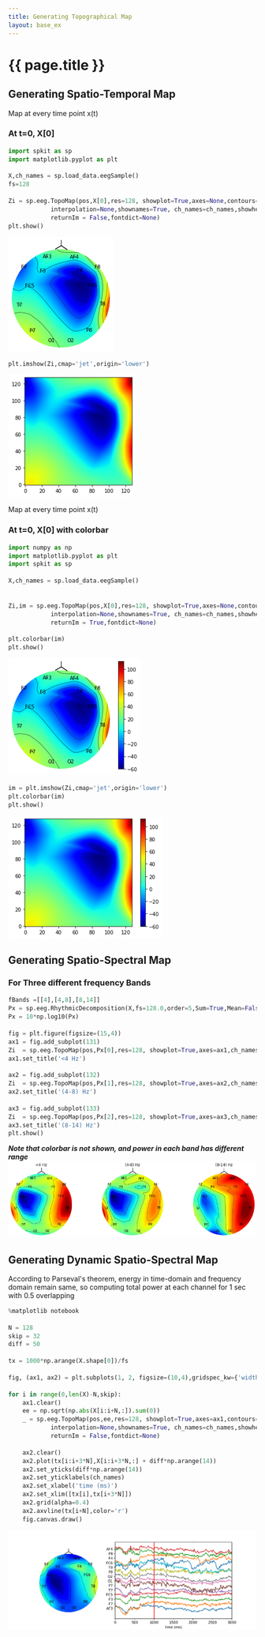 ```yaml
---
title: Generating Topographical Map
layout: base_ex
---
```


# {{ page.title }}


## Generating Spatio-Temporal Map

Map at every time point x(t)

### At t=0, X[0]

```python
import spkit as sp
import matplotlib.pyplot as plt

X,ch_names = sp.load_data.eegSample()
fs=128

Zi = sp.eeg.TopoMap(pos,X[0],res=128, showplot=True,axes=None,contours=True,showsensors=True,
            interpolation=None,shownames=True, ch_names=ch_names,showhead=True,vmin=None,vmax=None,
            returnIm = False,fontdict=None)
plt.show()    
```    

<img src = "figures/eeg_topo_1.png" >

```python
plt.imshow(Zi,cmap='jet',origin='lower')

```
<img src = "figures/eeg_topo_sqr_1.png" >


Map at every time point x(t)

### At t=0, X[0] with colorbar

```python
import numpy as np
import matplotlib.pyplot as plt
import spkit as sp

X,ch_names = sp.load_data.eegSample()


Zi,im = sp.eeg.TopoMap(pos,X[0],res=128, showplot=True,axes=None,contours=True,showsensors=True,
            interpolation=None,shownames=True, ch_names=ch_names,showhead=True,vmin=None,vmax=None,
            returnIm = True,fontdict=None)

plt.colorbar(im)
plt.show()    
```    

<img src = "figures/eeg_topo_2.png" >

```python
im = plt.imshow(Zi,cmap='jet',origin='lower')
plt.colorbar(im)
plt.show() 

```

<img src = "figures/eeg_topo_sqr_2.png" >



## Generating Spatio-Spectral Map

### For Three different frequency Bands

```python
fBands =[[4],[4,8],[8,14]]
Px = sp.eeg.RhythmicDecomposition(X,fs=128.0,order=5,Sum=True,Mean=False,SD=False,fBands=fBands)[0]
Px = 10*np.log10(Px)

fig = plt.figure(figsize=(15,4))
ax1 = fig.add_subplot(131)
Zi  = sp.eeg.TopoMap(pos,Px[0],res=128, showplot=True,axes=ax1,ch_names=ch,vmin=None,vmax=None)
ax1.set_title('<4 Hz')

ax2 = fig.add_subplot(132)
Zi  = sp.eeg.TopoMap(pos,Px[1],res=128, showplot=True,axes=ax2,ch_names=ch,vmin=None,vmax=None)
ax2.set_title('(4-8) Hz')

ax3 = fig.add_subplot(133)
Zi  = sp.eeg.TopoMap(pos,Px[2],res=128, showplot=True,axes=ax3,ch_names=ch,vmin=None,vmax=None)
ax3.set_title('(8-14) Hz')
plt.show()
```
***Note that colorbar is not shown, and power in each band has different range***
<img src = "figures/eeg_ssfi_1.png" > 



## Generating Dynamic Spatio-Spectral Map

According to Parseval's theorem, energy in time-domain and frequency domain remain same, so computing total power at each channel for 1 sec with 0.5 overlapping


```python
%matplotlib notebook

N = 128
skip = 32
diff = 50

tx = 1000*np.arange(X.shape[0])/fs

fig, (ax1, ax2) = plt.subplots(1, 2, figsize=(10,4),gridspec_kw={'width_ratios': [1,2]})

for i in range(0,len(X)-N,skip):
    ax1.clear()
    ee = np.sqrt(np.abs(X[i:i+N,:]).sum(0))
    _ = sp.eeg.TopoMap(pos,ee,res=128, showplot=True,axes=ax1,contours=True,showsensors=True,
            interpolation=None,shownames=True, ch_names=ch_names,showhead=True,vmin=None,vmax=None,
            returnIm = False,fontdict=None)
    
    ax2.clear()
    ax2.plot(tx[i:i+3*N],X[i:i+3*N,:] + diff*np.arange(14))
    ax2.set_yticks(diff*np.arange(14))
    ax2.set_yticklabels(ch_names)
    ax2.set_xlabel('time (ms)')
    ax2.set_xlim([tx[i],tx[i+3*N]])
    ax2.grid(alpha=0.4)
    ax2.axvline(tx[i+N],color='r')
    fig.canvas.draw()
```

<img src = "figures/eeg_dynamic_ssfi_1.gif"> 
